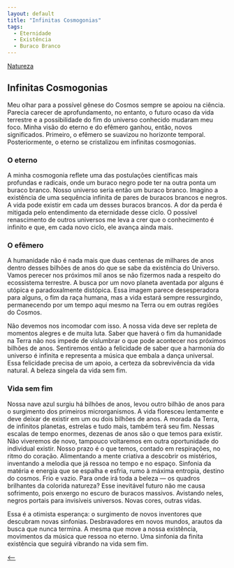 ```yaml
---
layout: default
title: "Infinitas Cosmogonias"
tags:
  - Eternidade
  - Existência
  - Buraco Branco
--- 
```




[Natureza](./)

## Infinitas Cosmogonias

Meu olhar para a possível gênese do Cosmos sempre se apoiou na ciência. Parecia carecer de aprofundamento, no entanto, o futuro ocaso da vida terrestre e a possibilidade do fim do universo conhecido mudaram meu foco. Minha visão do eterno e do efêmero ganhou, então, novos significados. Primeiro, o efêmero se suavizou no horizonte temporal. Posteriormente, o eterno se cristalizou em infinitas cosmogonias.

### O eterno

A minha cosmogonia reflete uma das postulações científicas mais profundas e radicais, onde um buraco negro pode ter na outra ponta um buraco branco. Nosso universo seria então um buraco branco. Imagino a existência de uma sequência infinita de pares de buracos brancos e negros.  A vida pode existir em cada um desses buracos brancos. A dor da perda é mitigada pelo entendimento da eternidade desse ciclo. O possível renascimento de outros universos me leva a crer que o conhecimento é infinito e que, em cada novo ciclo, ele avança ainda mais. <!--19/01/2025-->

### O efêmero

A humanidade não é nada mais que duas centenas de milhares de anos dentro desses bilhões de anos do que se sabe da existência do Universo. Vamos perecer nos próximos mil anos se não fizermos nada a respeito do ecossistema terrestre. A busca por um novo planeta aventada por alguns é utópica e paradoxalmente distópica. Essa imagem parece desesperadora para alguns, o fim da raça humana, mas a vida estará sempre ressurgindo, permanecendo por um tempo aqui mesmo na Terra ou em outras regiões do Cosmos.

Não devemos nos incomodar com isso. A nossa vida deve ser repleta de momentos alegres e de muita luta. Saber que haverá o fim da humanidade na Terra não nos impede de vislumbrar o que pode acontecer nos próximos bilhões de anos. Sentiremos então a felicidade de saber que a harmonia do universo é infinita e representa a música que embala a dança universal. <!--19/08/23--> Essa felicidade precisa de um apoio, a certeza da sobrevivência da vida natural. A beleza singela da vida sem fim.

### Vida sem fim

Nossa nave azul surgiu há bilhões de anos, levou outro bilhão de anos para o surgimento dos primeiros microrganismos. A vida floresceu lentamente e deve deixar de existir em um ou dois bilhões de anos. A morada da Terra, de infinitos planetas, estrelas e tudo mais, também terá seu fim. Nessas escalas de tempo enormes, dezenas de anos são o que temos para existir. Não viveremos de novo, tampouco voltaremos em outra oportunidade do individual existir. Nosso prazo é o que temos, contado em respirações, no ritmo do coração. Alimentando a mente criativa a descobrir os mistérios, inventando a melodia que já ressoa no tempo e no espaço. Sinfonia da matéria e energia que se espalha e esfria, rumo à máxima entropia, destino do cosmos. Frio e vazio. Para onde irá toda a beleza — os quadros brilhantes da colorida natureza? Esse inevitável futuro não me causa sofrimento, pois enxergo no escuro de buracos massivos. Avistando neles, negros portais para invisíveis universos. Novas cores, outras vidas.

Essa é a otimista esperança: o surgimento de novos inventores que descubram novas sinfonias. Desbravadores em novos mundos, arautos da busca que nunca termina. A mesma que move a nossa existência, movimentos da música que ressoa no eterno. Uma sinfonia da finita existência que seguirá vibrando na vida sem fim.

[<--](./)
